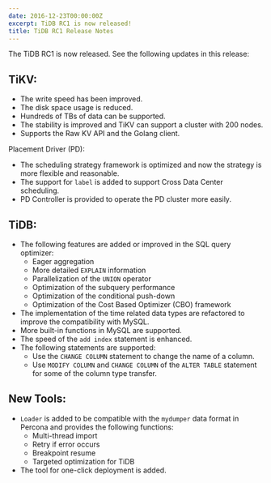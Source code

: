 ```yaml
---
date: 2016-12-23T00:00:00Z
excerpt: TiDB RC1 is now released!
title: TiDB RC1 Release Notes
---
```


The TiDB RC1 is now released. See the following updates in this release:


## TiKV:
+ The write speed has been improved.
+ The disk space usage is reduced.
+ Hundreds of TBs of data can be supported.  
+ The stability is improved and TiKV can support a cluster with 200 nodes.
+ Supports the Raw KV API and the Golang client.

Placement Driver (PD):
+ The scheduling strategy framework is optimized and now the strategy is more flexible and reasonable.
+ The support for `label` is added to support Cross Data Center scheduling.
+ PD Controller is provided to operate the PD cluster more easily.

## TiDB:
+ The following features are added or improved in the SQL query optimizer:
	- Eager aggregation
	- More detailed `EXPLAIN` information
	- Parallelization of the `UNION` operator
	- Optimization of the subquery performance
	- Optimization of the conditional push-down
	- Optimization of the Cost Based Optimizer (CBO) framework
+ The implementation of the time related data types are refactored to improve the compatibility with MySQL.
+  More built-in functions in MySQL are supported. 
+  The speed of the `add index` statement is enhanced.
+  The following statements are supported:
	-  Use the `CHANGE COLUMN` statement to change the name of a column.
	-  Use `MODIFY COLUMN` and `CHANGE COLUMN` of the `ALTER TABLE` statement for some of the column type transfer.
	
## New Tools:
+ `Loader` is added to be compatible with the `mydumper` data format in Percona and provides the following functions:
	- Multi-thread import
	- Retry if error occurs
	- Breakpoint resume
	- Targeted optimization for TiDB
+ The tool for one-click deployment is added.
